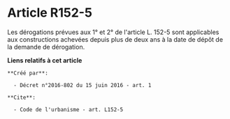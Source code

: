 # Article R152-5

Les dérogations prévues aux 1° et 2° de l'article L. 152-5 sont applicables aux constructions achevées depuis plus de deux
ans à la date de dépôt de la demande de dérogation.

**Liens relatifs à cet article**

	**Créé par**:

	  - Décret n°2016-802 du 15 juin 2016 - art. 1

	**Cite**:

	  - Code de l'urbanisme - art. L152-5
